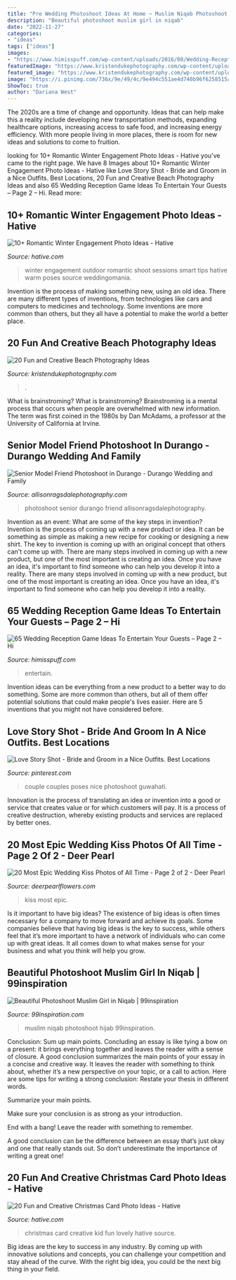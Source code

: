 ```yaml
---
title: "Pre Wedding Photoshoot Ideas At Home ~ Muslim Niqab Photoshoot Hijab 99inspiration"
description: "Beautiful photoshoot muslim girl in niqab"
date: "2022-11-27"
categories:
- "ideas"
tags: ["ideas"]
images:
- "https://www.himisspuff.com/wp-content/uploads/2016/08/Wedding-Reception-Game-Ideas-1.jpg"
featuredImage: "https://www.kristendukephotography.com/wp-content/uploads/2015/03/wedding-e1427816811656.jpg"
featured_image: "https://www.kristendukephotography.com/wp-content/uploads/2015/03/wedding-e1427816811656.jpg"
image: "https://i.pinimg.com/736x/9e/49/4c/9e494c551ae4d740b96f6258515af9e2.jpg"
ShowToc: true
author: "Dariana West"
---
```



The 2020s are a time of change and opportunity. Ideas that can help make this a reality include developing new transportation methods, expanding healthcare options, increasing access to safe food, and increasing energy efficiency. With more people living in more places, there is room for new ideas and solutions to come to fruition.

	

		
looking for 10+ Romantic Winter Engagement Photo Ideas - Hative you've came to the right page. We have 8 Images about 10+ Romantic Winter Engagement Photo Ideas - Hative like Love Story Shot - Bride and Groom in a Nice Outfits. Best Locations, 20 Fun and Creative Beach Photography Ideas and also 65 Wedding Reception Game Ideas To Entertain Your Guests – Page 2 – Hi. Read more:
		
    
## 10+ Romantic Winter Engagement Photo Ideas - Hative

<img loading=lazy src="https://hative.com/wp-content/uploads/2014/11/winter-engagement-photo-ideas/8-winter-engagement-photo-ideas.jpg" onerror="this.onerror=null;this.src='https://tse1.mm.bing.net/th?id=OIP.6dEU46Saaqnl5MT6QloPFQHaLH&amp;pid=15.1';" alt="10+ Romantic Winter Engagement Photo Ideas - Hative">

_Source: hative.com_

>winter engagement outdoor romantic shoot sessions smart tips hative warm poses source weddingomania. 

	

Invention is the process of making something new, using an old idea. There are many different types of inventions, from technologies like cars and computers to medicines and technology. Some inventions are more common than others, but they all have a potential to make the world a better place.

    
## 20 Fun And Creative Beach Photography Ideas

<img loading=lazy src="https://www.kristendukephotography.com/wp-content/uploads/2015/03/wedding-e1427816811656.jpg" onerror="this.onerror=null;this.src='https://tse2.mm.bing.net/th?id=OIP.zzSe4dUbJBPDbgO36wONgQHaLH&amp;pid=15.1';" alt="20 Fun and Creative Beach Photography Ideas">

_Source: kristendukephotography.com_

>. 

	

What is brainstroming?
What is brainstroming? Brainstroming is a mental process that occurs when people are overwhelmed with new information. The term was first coined in the 1980s by Dan McAdams, a professor at the University of California at Irvine.

    
## Senior Model Friend Photoshoot In Durango - Durango Wedding And Family

<img loading=lazy src="https://allisonragsdalephotography.com/wp-content/uploads/2014/08/allisonragsdalephotography-9252.jpg" onerror="this.onerror=null;this.src='https://tse3.mm.bing.net/th?id=OIP._u-PUdLkLfJv9kbgLBh9yAHaLI&amp;pid=15.1';" alt="Senior Model Friend Photoshoot in Durango - Durango Wedding and Family">

_Source: allisonragsdalephotography.com_

>photoshoot senior durango friend allisonragsdalephotography. 

	

Invention as an event: What are some of the key steps in invention?
Invention is the process of coming up with a new product or idea. It can be something as simple as making a new recipe for cooking or designing a new shirt. The key to invention is coming up with an original concept that others can't come up with. There are many steps involved in coming up with a new product, but one of the most important is creating an idea. Once you have an idea, it's important to find someone who can help you develop it into a reality. There are many steps involved in coming up with a new product, but one of the most important is creating an idea. Once you have an idea, it's important to find someone who can help you develop it into a reality.

    
## 65 Wedding Reception Game Ideas To Entertain Your Guests – Page 2 – Hi

<img loading=lazy src="https://www.himisspuff.com/wp-content/uploads/2016/08/Wedding-Reception-Game-Ideas-1.jpg" onerror="this.onerror=null;this.src='https://tse4.mm.bing.net/th?id=OIP.3Rx5OvKTVwQ5j4mmJAPDHgHaLH&amp;pid=15.1';" alt="65 Wedding Reception Game Ideas To Entertain Your Guests – Page 2 – Hi">

_Source: himisspuff.com_

>entertain. 

	

Invention ideas can be everything from a new product to a better way to do something. Some are more common than others, but all of them offer potential solutions that could make people's lives easier. Here are 5 inventions that you might not have considered before.

    
## Love Story Shot - Bride And Groom In A Nice Outfits. Best Locations

<img loading=lazy src="https://i.pinimg.com/736x/9e/49/4c/9e494c551ae4d740b96f6258515af9e2.jpg" onerror="this.onerror=null;this.src='https://tse1.mm.bing.net/th?id=OIP.qSkVCRHTzH0m_cj0ouPZQgHaLx&amp;pid=15.1';" alt="Love Story Shot - Bride and Groom in a Nice Outfits. Best Locations">

_Source: pinterest.com_

>couple couples poses nice photoshoot guwahati. 

	

Innovation is the process of translating an idea or invention into a good or service that creates value or for which customers will pay. It is a process of creative destruction, whereby existing products and services are replaced by better ones.

    
## 20 Most Epic Wedding Kiss Photos Of All Time - Page 2 Of 2 - Deer Pearl

<img loading=lazy src="https://www.deerpearlflowers.com/wp-content/uploads/2017/07/Wedding-Kiss-Photos-15.jpg" onerror="this.onerror=null;this.src='https://tse4.mm.bing.net/th?id=OIP.5bCnoyO4smEPBnB6zIjzPAHaLF&amp;pid=15.1';" alt="20 Most Epic Wedding Kiss Photos of All Time - Page 2 of 2 - Deer Pearl">

_Source: deerpearlflowers.com_

>kiss most epic. 

	

Is it important to have big ideas?
The existence of big ideas is often times necessary for a company to move forward and achieve its goals. Some companies believe that having big ideas is the key to success, while others feel that it’s more important to have a network of individuals who can come up with great ideas. It all comes down to what makes sense for your business and what you think will help you grow.

    
## Beautiful Photoshoot Muslim Girl In Niqab | 99inspiration

<img loading=lazy src="https://www.99inspiration.com/wp-content/uploads/2016/05/Sweet-Photoshoot-Muslim-Girl-in-Niqab-683x1024.jpg" onerror="this.onerror=null;this.src='https://tse1.mm.bing.net/th?id=OIP.6tGAW2TzRMerH3U7yyB6VwHaLG&amp;pid=15.1';" alt="Beautiful Photoshoot Muslim Girl in Niqab | 99inspiration">

_Source: 99inspiration.com_

>muslim niqab photoshoot hijab 99inspiration. 

	

Conclusion: Sum up main points.
Concluding an essay is like tying a bow on a present: it brings everything together and leaves the reader with a sense of closure. A good conclusion summarizes the main points of your essay in a concise and creative way. It leaves the reader with something to think about, whether it’s a new perspective on your topic, or a call to action. Here are some tips for writing a strong conclusion:
 Restate your thesis in different words.

Summarize your main points.

Make sure your conclusion is as strong as your introduction.

End with a bang! Leave the reader with something to remember.

A good conclusion can be the difference between an essay that’s just okay and one that really stands out. So don’t underestimate the importance of writing a great one!

    
## 20 Fun And Creative Christmas Card Photo Ideas - Hative

<img loading=lazy src="https://hative.com/wp-content/uploads/2014/11/christmas-card-photo-ideas/3-christmas-card-photo-ideas.jpg" onerror="this.onerror=null;this.src='https://tse2.mm.bing.net/th?id=OIP.G0ebp9ssW7UpICKmakmS1QHaLG&amp;pid=15.1';" alt="20 Fun and Creative Christmas Card Photo Ideas - Hative">

_Source: hative.com_

>christmas card creative kid fun lovely hative source. 

	

Big ideas are the key to success in any industry. By coming up with innovative solutions and concepts, you can challenge your competition and stay ahead of the curve. With the right big idea, you could be the next big thing in your field.

